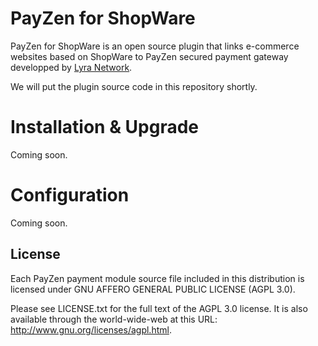 # PayZen for ShopWare

PayZen for ShopWare is an open source plugin that links e-commerce websites based on ShopWare to PayZen secured payment gateway developped by [Lyra Network](https://www.lyra-network.com/).

We will put the plugin source code in this repository shortly.

# Installation & Upgrade

Coming soon.

# Configuration

Coming soon.

## License

Each PayZen payment module source file included in this distribution is licensed under GNU AFFERO GENERAL PUBLIC LICENSE (AGPL 3.0).

Please see LICENSE.txt for the full text of the AGPL 3.0 license. It is also available through the world-wide-web at this URL: http://www.gnu.org/licenses/agpl.html.
